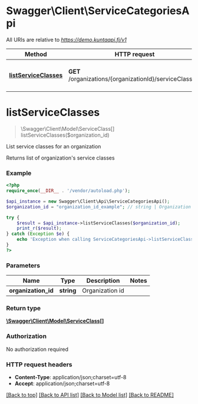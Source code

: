 # Swagger\Client\ServiceCategoriesApi

All URIs are relative to *https://demo.kuntaapi.fi/v1*

Method | HTTP request | Description
------------- | ------------- | -------------
[**listServiceClasses**](ServiceCategoriesApi.md#listServiceClasses) | **GET** /organizations/{organizationId}/serviceClasses/ | List service classes for an organization


# **listServiceClasses**
> \Swagger\Client\Model\ServiceClass[] listServiceClasses($organization_id)

List service classes for an organization

Returns list of organization's service classes

### Example
```php
<?php
require_once(__DIR__ . '/vendor/autoload.php');

$api_instance = new Swagger\Client\Api\ServiceCategoriesApi();
$organization_id = "organization_id_example"; // string | Organization id

try {
    $result = $api_instance->listServiceClasses($organization_id);
    print_r($result);
} catch (Exception $e) {
    echo 'Exception when calling ServiceCategoriesApi->listServiceClasses: ', $e->getMessage(), PHP_EOL;
}
?>
```

### Parameters

Name | Type | Description  | Notes
------------- | ------------- | ------------- | -------------
 **organization_id** | **string**| Organization id |

### Return type

[**\Swagger\Client\Model\ServiceClass[]**](../Model/ServiceClass.md)

### Authorization

No authorization required

### HTTP request headers

 - **Content-Type**: application/json;charset=utf-8
 - **Accept**: application/json;charset=utf-8

[[Back to top]](#) [[Back to API list]](../../README.md#documentation-for-api-endpoints) [[Back to Model list]](../../README.md#documentation-for-models) [[Back to README]](../../README.md)

